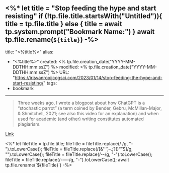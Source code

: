 <%*
let title = "Stop feeding the hype and start resisting"
if (!tp.file.title.startsWith("Untitled")){
	title = tp.file.title
} else {
	title = await tp.system.prompt("Bookmark Name:")
}
await tp.file.rename(`${title}`)
-%>
---
title: "<%title%>"
alias:
- "<%title%>"
created: <% tp.file.creation_date("YYYY-MM-DDTHH:mm:ssZ") %>
modified: <% tp.file.creation_date("YYYY-MM-DDTHH:mm:ssZ") %>
URL:  "https://irisvanrooijcogsci.com/2023/01/14/stop-feeding-the-hype-and-start-resisting/"
tags:
- bookmark
---

> Three weeks ago, I wrote a blogpost about how ChatGPT is a “stochastic parrot” (a term coined by Bender, Gebru, McMillan-Major, & Shmitchell, 2021; see also this video for an explanation) and when used for academic (and other) writing constitutes automated plagiarism.

[Link](https://irisvanrooijcogsci.com/2023/01/14/stop-feeding-the-hype-and-start-resisting/)

<%*
let fileTitle = tp.file.title;
fileTitle = fileTitle.replace(/ /g, "-").toLowerCase();
fileTitle = fileTitle.replace(/[&'’‘’,–.;?()“”$]/g, "").toLowerCase();
fileTitle = fileTitle.replace(/--/g, "-").toLowerCase();
fileTitle = fileTitle.replace(/-—-/g, "-").toLowerCase();
await tp.file.rename(`${fileTitle}`)
-%>